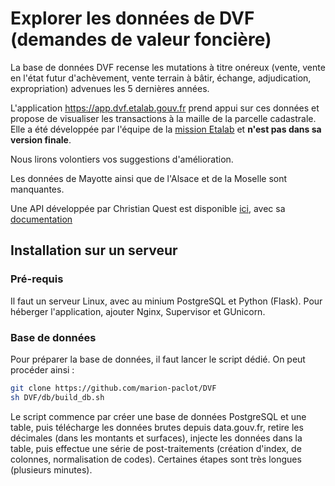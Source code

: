 # Explorer les données de DVF (demandes de valeur foncière)

La base de données DVF recense les mutations à titre onéreux (vente, vente en l'état futur d'achèvement, vente terrain à bâtir, échange, adjudication, expropriation) advenues les 5 dernières années. 

L'application https://app.dvf.etalab.gouv.fr prend appui sur ces données et propose de visualiser les transactions à la maille de la parcelle cadastrale. Elle a été développée par l'équipe de la [mission Etalab](http://www.etalab.gouv.fr/) et **n'est pas dans sa version finale**. 

Nous lirons volontiers vos suggestions d'amélioration. 

Les données de Mayotte ainsi que de l'Alsace et de la Moselle sont manquantes.

Une API développée par Christian Quest est disponible [ici](http://api.cquest.org/dvf), avec sa [documentation](http://data.cquest.org/dgfip_dvf/LISEZ_MOI.txt)

## Installation sur un serveur

### Pré-requis

Il faut un serveur Linux, avec au minium PostgreSQL et Python (Flask). Pour héberger l'application, ajouter Nginx, Supervisor et GUnicorn.

### Base de données

Pour préparer la base de données, il faut lancer le script dédié. On peut procéder ainsi :

```bash
git clone https://github.com/marion-paclot/DVF
sh DVF/db/build_db.sh
```

Le script commence par créer une base de données PostgreSQL et une table, puis télécharge les données brutes depuis data.gouv.fr, retire les décimales (dans les montants et surfaces), injecte les données dans la table, puis effectue une série de post-traitements (création d'index, de colonnes, normalisation de codes). Certaines étapes sont très longues (plusieurs minutes).